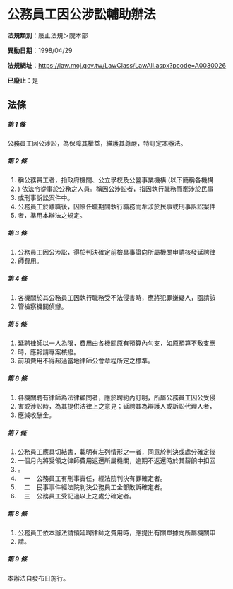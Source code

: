 # 公務員工因公涉訟輔助辦法

**法規類別**：廢止法規＞院本部

**異動日期**：1998/04/29  

**法規網址**：https://law.moj.gov.tw/LawClass/LawAll.aspx?pcode=A0030026

**已廢止**：是



## 法條
##### 第 1 條
公務員工因公涉訟，為保障其權益，維護其尊嚴，特訂定本辦法。

##### 第 2 條
1. 稱公務員工者，指政府機關、公立學校及公營事業機構 (以下簡稱各機構
1. ) 依法令從事於公務之人員。稱因公涉訟者，指因執行職務而牽涉於民事
1. 或刑事訴訟案件中。
1. 公務員工於離職後，因原任職期間執行職務而牽涉於民事或刑事訴訟案件
1. 者，準用本辦法之規定。

##### 第 3 條
1. 公務員工因公涉訟，得於判決確定前檢具事證向所屬機關申請核發延聘律
1. 師費用。

##### 第 4 條
1. 各機關於其公務員工因執行職務受不法侵害時，應將犯罪嫌疑人，函請該
1. 管檢察機關偵辦。

##### 第 5 條
1. 延聘律師以一人為限，費用由各機關原有預算內勻支，如原預算不敷支應
1. 時，應報請專案核撥。
1. 前項費用不得超過當地律師公會章程所定之標準。

##### 第 6 條
1. 各機關聘有律師為法律顧問者，應於聘約內訂明，所屬公務員工因公受侵
1. 害或涉訟時，為其提供法律上之意見；延聘其為辯護人或訴訟代理人者，
1. 應減收酬金。

##### 第 7 條
1. 公務員工應具切結書，載明有左列情形之一者，同意於判決或處分確定後
1. 一個月內將受領之律師費用返還所屬機關，逾期不返還時於其薪餉中扣回
1. 。
1. 　一　公務員工有刑事責任，經法院判決有罪確定者。
1. 　二　民事事件經法院判決公務員工全部敗訴確定者。
1. 　三　公務員工受記過以上之處分確定者。

##### 第 8 條
1. 公務員工依本辦法請領延聘律師之費用時，應提出有關單據向所屬機關申
1. 請。

##### 第 9 條
本辦法自發布日施行。


